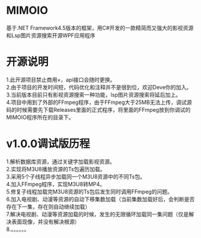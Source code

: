 # MIMOIO
基于.NET Framework4.5版本的框架，用C#开发的一款精简而又强大的影视资源和Lsp图片资源搜索开源WPF应用程序

# 开源说明
1.此开源项目禁止商用×，api接口会随时更换。<br>
2.由于项目的开发时间短，代码优化和注释并不是很到位，欢迎Deve你的加入。<br>
3.当前版本目前只有影视资源搜索一种功能，lsp图片资源搜索将延后加上。<br>
4.项目中用到了外部的FFmpeg程序，由于FFmpeg大于25MB无法上传，调试源码的时候需要先下载Releases里面的正式程序，将里面的FFmpeg放到你调试的MIMOIO程序所在的目录下。

# v1.0.0调试版历程
1.解析数据库资源，通过关键字加载影视资源。<br>
2.实现将M3U8播放资源的Ts包遍历加载。<br>
3.采用5个子线程异步加载同一个M3U8资源中的不同Ts包。<br>
4.加入FFmpeg程序，实现M3U8转MP4。<br>
5.修复子线程加载完M3U8资源的Ts包后发生同时调用FFmpeg的问题。<br>
6.加入电视剧、动漫等资源的自动下移集数加载（当前集数加载好后，会判断是否存在下一集，存在则自动继续加载）<br>
7.解决电视剧、动漫等资源加载的时候，发生的无限循环加载同一集问题（仅是解决表面现像，并没有解决根源）<br>
8.。。。。。。
